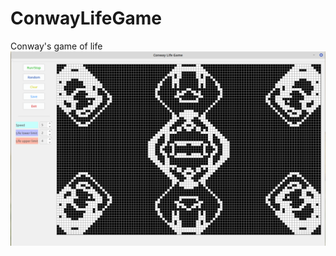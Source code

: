 # ConwayLifeGame
Conway's game of life
![interesing patterns](https://github.com/Liu8018/ConwayLifeGame/blob/master/interesting_patterns/2019-02-02%2011-47-53.png)

